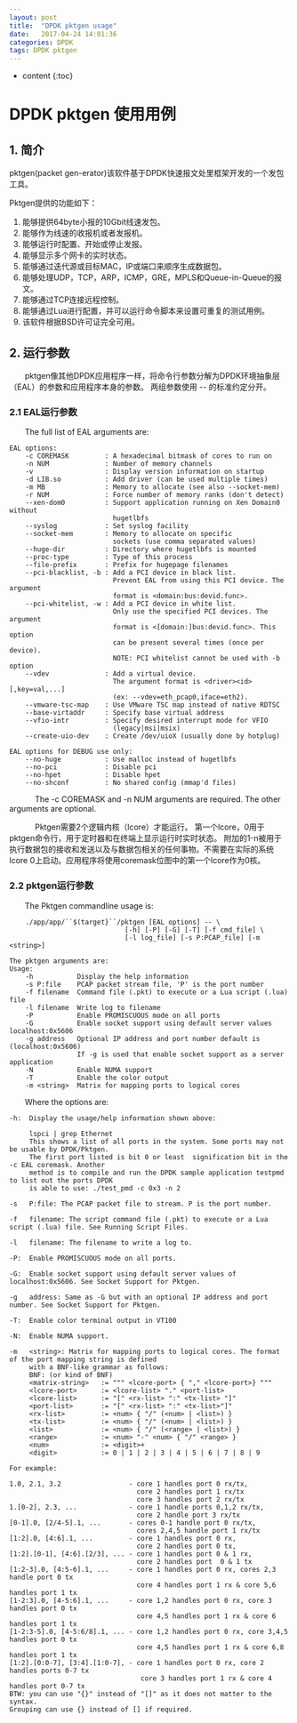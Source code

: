 ```yaml
---
layout: post
title:  "DPDK pktgen usage"
date:   2017-04-24 14:01:36
categories: DPDK
tags: DPDK pktgen
---
```


* content
{:toc}

# DPDK pktgen 使用用例

## 1. 简介

pktgen(packet gen-erator)该软件基于DPDK快速报文处里框架开发的一个发包工具。
&emsp;

Pktgen提供的功能如下：
1. 能够提供64byte小报的10Gbit线速发包。
2. 能够作为线速的收报机或者发报机。
3. 能够运行时配置、开始或停止发报。
4. 能够显示多个网卡的实时状态。
5. 能够通过迭代源或目标MAC，IP或端口来顺序生成数据包。
6. 能够处理UDP，TCP，ARP，ICMP，GRE，MPLS和Queue-in-Queue的报文。
7. 能够通过TCP连接远程控制。
8. 能够通过Lua进行配置，并可以运行命令脚本来设置可重复的测试用例。
9. 该软件根据BSD许可证完全可用。
&emsp;

## 2. 运行参数

&emsp;&emsp;pktgen像其他DPDK应用程序一样，将命令行参数分解为DPDK环境抽象层（EAL）的参数和应用程序本身的参数。 两组参数使用 -- 的标准约定分开。
&emsp;

### 2.1 EAL运行参数
&emsp;&emsp;The full list of EAL arguments are:

```shell
EAL options:
    -c COREMASK         : A hexadecimal bitmask of cores to run on
    -n NUM              : Number of memory channels
    -v                  : Display version information on startup
    -d LIB.so           : Add driver (can be used multiple times)
    -m MB               : Memory to allocate (see also --socket-mem)
    -r NUM              : Force number of memory ranks (don't detect)
    --xen-dom0          : Support application running on Xen Domain0 without
                          hugetlbfs
    --syslog            : Set syslog facility
    --socket-mem        : Memory to allocate on specific
                          sockets (use comma separated values)
    --huge-dir          : Directory where hugetlbfs is mounted
    --proc-type         : Type of this process
    --file-prefix       : Prefix for hugepage filenames
    --pci-blacklist, -b : Add a PCI device in black list.
                          Prevent EAL from using this PCI device. The argument
                          format is <domain:bus:devid.func>.
    --pci-whitelist, -w : Add a PCI device in white list.
                          Only use the specified PCI devices. The argument
                          format is <[domain:]bus:devid.func>. This option
                          can be present several times (once per device).
                          NOTE: PCI whitelist cannot be used with -b option
    --vdev              : Add a virtual device.
                          The argument format is <driver><id>[,key=val,...]
                          (ex: --vdev=eth_pcap0,iface=eth2).
    --vmware-tsc-map    : Use VMware TSC map instead of native RDTSC
    --base-virtaddr     : Specify base virtual address
    --vfio-intr         : Specify desired interrupt mode for VFIO
                          (legacy|msi|msix)
    --create-uio-dev    : Create /dev/uioX (usually done by hotplug)

EAL options for DEBUG use only:
    --no-huge           : Use malloc instead of hugetlbfs
    --no-pci            : Disable pci
    --no-hpet           : Disable hpet
    --no-shconf         : No shared config (mmap'd files)
```
&emsp;
&emsp;&emsp;The -c COREMASK and -n NUM arguments are required. The other arguments are optional.

&emsp;
&emsp;&emsp;Pktgen需要2个逻辑内核（lcore）才能运行。 第一个lcore，0用于pktgen命令行，用于定时器和在终端上显示运行时实时状态。 附加的1-n被用于执行数据包的接收和发送以及与数据包相关的任何事物。不需要在实际的系统lcore 0上启动。应用程序将使用coremask位图中的第一个lcore作为0核。
&emsp;

### 2.2 pktgen运行参数
  
&emsp;&emsp;The Pktgen commandline usage is:
  
```shell
    ./app/app/``$(target}``/pktgen [EAL options] -- \
                             [-h] [-P] [-G] [-T] [-f cmd_file] \
                             [-l log_file] [-s P:PCAP_file] [-m <string>]
```
```shell
The pktgen arguments are:
Usage:
    -h           Display the help information
    -s P:file    PCAP packet stream file, 'P' is the port number
    -f filename  Command file (.pkt) to execute or a Lua script (.lua) file
    -l filename  Write log to filename
    -P           Enable PROMISCUOUS mode on all ports
    -G           Enable socket support using default server values localhost:0x5606
    -g address   Optional IP address and port number default is (localhost:0x5606)
                 If -g is used that enable socket support as a server application
    -N           Enable NUMA support
    -T           Enable the color output
    -m <string>  Matrix for mapping ports to logical cores
```

&emsp;&emsp;Where the options are:

    -h:  Display the usage/help information shown above:
    
         lspci | grep Ethernet
         This shows a list of all ports in the system. Some ports may not be usable by DPDK/Pktgen. 
         The first port listed is bit 0 or least  signification bit in the -c EAL coremask. Another 
         method is to compile and run the DPDK sample application testpmd to list out the ports DPDK
         is able to use: ./test_pmd -c 0x3 -n 2
         
    -s   P:file: The PCAP packet file to stream. P is the port number.
    
    -f   filename: The script command file (.pkt) to execute or a Lua script (.lua) file. See Running Script Files.

    -l   filename: The filename to write a log to.
    
    -P:  Enable PROMISCUOUS mode on all ports.
    
    -G:  Enable socket support using default server values of localhost:0x5606. See Socket Support for Pktgen.
    
    -g   address: Same as -G but with an optional IP address and port number. See Socket Support for Pktgen.
    
    -T:  Enable color terminal output in VT100
    
    -N:  Enable NUMA support.
    
    -m   <string>: Matrix for mapping ports to logical cores. The format of the port mapping string is defined 
         with a BNF-like grammar as follows:
         BNF: (or kind of BNF)
         <matrix-string>   := """ <lcore-port> { "," <lcore-port>} """
         <lcore-port>      := <lcore-list> "." <port-list>
         <lcore-list>      := "[" <rx-list> ":" <tx-list> "]"
         <port-list>       := "[" <rx-list> ":" <tx-list>"]"
         <rx-list>         := <num> { "/" (<num> | <list>) }
         <tx-list>         := <num> { "/" (<num> | <list>) }
         <list>            := <num> { "/" (<range> | <list>) }
         <range>           := <num> "-" <num> { "/" <range> }
         <num>             := <digit>+
         <digit>           := 0 | 1 | 2 | 3 | 4 | 5 | 6 | 7 | 8 | 9

```
For example:

1.0, 2.1, 3.2                 - core 1 handles port 0 rx/tx,
                                core 2 handles port 1 rx/tx
                                core 3 handles port 2 rx/tx
1.[0-2], 2.3, ...             - core 1 handle ports 0,1,2 rx/tx,
                                core 2 handle port 3 rx/tx
[0-1].0, [2/4-5].1, ...       - cores 0-1 handle port 0 rx/tx,
                                cores 2,4,5 handle port 1 rx/tx
[1:2].0, [4:6].1, ...         - core 1 handles port 0 rx,
                                core 2 handles port 0 tx,
[1:2].[0-1], [4:6].[2/3], ... - core 1 handles port 0 & 1 rx,
                                core 2 handles port  0 & 1 tx
[1:2-3].0, [4:5-6].1, ...     - core 1 handles port 0 rx, cores 2,3 handle port 0 tx
                                core 4 handles port 1 rx & core 5,6 handles port 1 tx
[1-2:3].0, [4-5:6].1, ...     - core 1,2 handles port 0 rx, core 3 handles port 0 tx
                                core 4,5 handles port 1 rx & core 6 handles port 1 tx
[1-2:3-5].0, [4-5:6/8].1, ... - core 1,2 handles port 0 rx, core 3,4,5 handles port 0 tx
                                core 4,5 handles port 1 rx & core 6,8 handles port 1 tx
[1:2].[0:0-7], [3:4].[1:0-7], - core 1 handles port 0 rx, core 2 handles ports 0-7 tx
                                 core 3 handles port 1 rx & core 4 handles port 0-7 tx
BTW: you can use "{}" instead of "[]" as it does not matter to the syntax.
Grouping can use {} instead of [] if required.
```
